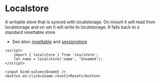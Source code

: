 # Localstore

A writable store that is synced with localstorage. On mount it will read from localstorage and on set it will write to localstorage. It falls back to a standard resettable store

- See also: [resettable](/docs/store/resettable) and [sessionstore](/docs/store/sessionstore)

```svelte
<script>
	import { localstore } from 'svu/store';
	let name = localstore('name', 'Unnamed');
</script>

<input bind:value={$name} />
<button on:click={name.reset}>Reset</button>
```
